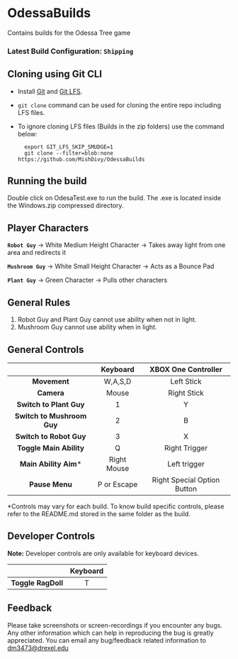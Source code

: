# OdessaBuilds

Contains builds for the Odessa Tree game

### Latest Build Configuration: ``Shipping``

## Cloning using Git CLI

- Install [Git](https://git-scm.com/book/en/v2/Getting-Started-Installing-Git) and [Git LFS](https://git-lfs.github.com/).
- ```git clone``` command can be used for cloning the entire repo including LFS files.
- To ignore cloning LFS files (Builds in the zip folders) use the command below:
  
        export GIT_LFS_SKIP_SMUDGE=1
        git clone --filter=blob:none https://github.com/MishDivy/OdessaBuilds

## Running the build

Double click on OdesaTest.exe to run the build. The .exe is located inside the Windows.zip compressed directory.

## Player Characters

**```Robot Guy```** -> White Medium Height Character -> Takes away light from one area and redirects it

**```Mushroom Guy```** -> White Small Height Character -> Acts as a Bounce Pad

**```Plant Guy```** -> Green Character -> Pulls other characters

## General Rules

1) Robot Guy and Plant Guy cannot use ability when not in light.
2) Mushroom Guy cannot use ability when in light.

## General Controls

 |            | Keyboard | XBOX One Controller |
 |:----------:|:--------:|:-------------------:|
 | **Movement** | W,A,S,D | Left Stick |
 | **Camera** | Mouse | Right Stick |
 | **Switch to Plant Guy** | 1 | Y |
 | **Switch to Mushroom Guy** | 2 | B |
 | **Switch to Robot Guy** | 3 | X |
 | **Toggle Main Ability** | Q | Right Trigger |
 | **Main Ability Aim*** | Right Mouse | Left trigger |
 | **Pause Menu** | P or Escape | Right Special Option Button |

*Controls may vary for each build. To know build specific controls, please refer to the README.md stored in the same folder as the build.

## Developer Controls

**Note:** Developer controls are only available for keyboard devices.

 |            | Keyboard |
 |:----------:|:--------:|
 | **Toggle RagDoll** | T |

## Feedback

Please take screenshots or screen-recordings if you encounter any bugs. Any other information which can help in reproducing the bug is greatly appreciated.
You can email any bug/feedback related information to dm3473@drexel.edu
